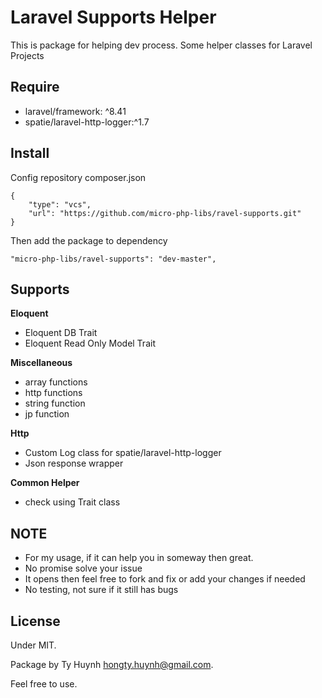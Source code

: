 # Laravel Supports Helper

This is package for helping dev process.
Some helper classes for Laravel Projects

## Require

- laravel/framework: ^8.41
- spatie/laravel-http-logger:^1.7

## Install

Config repository composer.json 

```
{
    "type": "vcs",
    "url": "https://github.com/micro-php-libs/ravel-supports.git"
}
```

Then add the package to dependency

```
"micro-php-libs/ravel-supports": "dev-master",
```

## Supports

**Eloquent**
- Eloquent DB Trait
- Eloquent Read Only Model Trait

**Miscellaneous**
- array functions 
- http functions
- string function 
- jp function 

**Http**
- Custom Log class for spatie/laravel-http-logger
- Json response wrapper 

**Common Helper**
- check using Trait class

## NOTE

- For my usage, if it can help you in someway then great.
- No promise solve your issue
- It opens then feel free to fork and fix or add your changes if needed
- No testing, not sure if it still has bugs

## License

Under MIT. 

Package by Ty Huynh <hongty.huynh@gmail.com>. 

Feel free to use.
